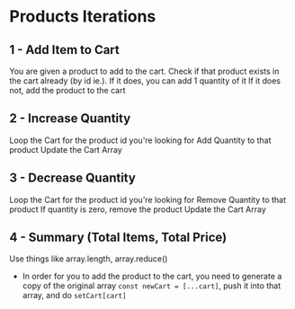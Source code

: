 # Products Iterations

## 1 - Add Item to Cart
You are given a product to add to the cart.
Check if that product exists in the cart already (by id ie.).
If it does, you can add 1 quantity of it
If it does not, add the product to the cart

## 2 - Increase Quantity
Loop the Cart for the product id you're looking for
Add Quantity to that product
Update the Cart Array

## 3 - Decrease Quantity
Loop the Cart for the product id you're looking for
Remove Quantity to that product
If quantity is zero, remove the product
Update the Cart Array

## 4 - Summary (Total Items, Total Price)
Use things like array.length, array.reduce()

- In order for you to add the product to the cart, you need to generate a copy of the original array `const newCart = [...cart]`, push it into that array, and do `setCart[cart]`